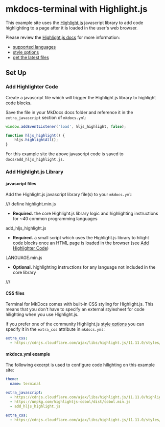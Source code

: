 # mkdocs-terminal with Highlight.js

This example site uses the [Highlight.js] javascript library to add code highlighting to a page after it is loaded in the user's web browser.

Please review the [Highlight.js docs] for more information:

- [supported languages]
- [style options]
- [get the latest files]

[Highlight.js]: https://highlightjs.org/
[Highlight.js docs]: https://highlightjs.readthedocs.io/en/latest/readme.html
[supported languages]: https://highlightjs.readthedocs.io/en/latest/supported-languages.html
[get the latest files]: https://cdnjs.com/libraries/highlight.js
[style options]: https://highlightjs.org/examples

## Set Up

### Add Highlighter Code

Create a javascript file which will trigger the Highlight.js library to highlight code blocks.  

Save the file in your MkDocs docs folder and reference it in the `extra_javascript` section of `mkdocs.yml`:

```javascript
window.addEventListener('load', hljs_highlight, false);

function hljs_highlight() {
    hljs.highlightAll();
}
```

For this example site the above javascript code is saved to `docs/add_hljs_highlight.js`.

### Add Highlight.js Library
#### javascript files

Add the Highlight.js javascript library file(s) to your `mkdocs.yml`:

/// define
highlight.min.js

- **Required.** the core Highlight.js library logic and highlighting instructions for ~40 common programming languages


add_hljs_highlight.js

- **Required.** a small script which uses the Highlight.js library to hilight code blocks once an HTML page is loaded in the browser (see [Add Highlighter Code](index.md#add-highlighter-code))


LANGUAGE.min.js

- **Optional.** highlighting instructions for any language not included in the core library

///

#### CSS files

Terminal for MkDocs comes with built-in CSS styling for Highlight.js.  This means that you don't have to specify an external stylesheet for code hilighting when you use Highlight.js.

If you prefer one of the community Highlight.js [style options] you can specify it in the `extra_css` attribute in `mkdocs.yml`:

```yaml
extra_css:
  - https://cdnjs.cloudflare.com/ajax/libs/highlight.js/11.11.0/styles/a11y-light.min.css
```

#### mkdocs.yml example

The following excerpt is used to configure code hilighting on this example site:

```yaml
theme:
  name: terminal

extra_javascript:
  - https://cdnjs.cloudflare.com/ajax/libs/highlight.js/11.11.0/highlight.min.js
  - https://unpkg.com/highlightjs-cobol/dist/cobol.min.js
  - add_hljs_highlight.js

extra_css:
  - https://cdnjs.cloudflare.com/ajax/libs/highlight.js/11.11.0/styles/a11y-light.min.css
```


